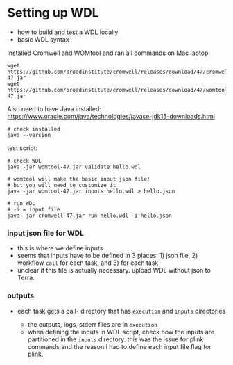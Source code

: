 # Setting up WDL

- how to build and test a WDL locally
- basic WDL syntax


Installed Cromwell and WOMtool and ran all commands on Mac laptop:

```
wget https://github.com/broadinstitute/cromwell/releases/download/47/cromwell-47.jar
wget https://github.com/broadinstitute/cromwell/releases/download/47/womtool-47.jar
```

Also need to have Java installed: https://www.oracle.com/java/technologies/javase-jdk15-downloads.html
```
# check installed
java --version
```

test script:
```
# check WDL
java -jar womtool-47.jar validate hello.wdl

# womtool will make the basic input json file!
# but you will need to customize it
java -jar womtool-47.jar inputs hello.wdl > hello.json

# run WDL
# -i = input file
java -jar cromwell-47.jar run hello.wdl -i hello.json
```


### input json file for WDL
- this is where we define inputs
- seems that inputs have to be defined in 3 places: 1) json file, 2) workflow `call` for each task, and 3) for each task
- unclear if this file is actually necessary. upload WDL without json to Terra.


### outputs
- each task gets a call-<task name> directory that has `execution` and `inputs` directories
   - the outputs, logs, stderr files are in `execution`
   - when defining the inputs in WDL script, check how the inputs are partitioned in the `inputs` directory. this was the issue for plink commands and the reason i had to define each input file flag for plink.
 
